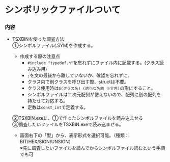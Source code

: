 # シンボリックファイルついて  

### 内容  
- TSXBINを使った調査方法  
  ①シンボルファイル(.SYM)を作成する。  
    - 作成する際の注意点  
      - `#include "typedef.h"`を忘れずにファイル内に記載する。(クラス読み込み用)  
      - `;`を文の最後から離していないか、確認を忘れずに。  
      - クラス内で別クラスを呼び出す際、structは不要。  
      - クラス使用時は`$(クラス名) (適当な名前 ※全角)`の形にすること。  
      - シンボルファイルは二次元配列が使えないので、配列に別の配列を持たせて対応する。  
      - 定数は`const_int`で定義する。  

  ②TSXBIN.exeに、①で作ったシンボルファイルを読み込ませる  
  ③調査したいファイルをTSXBIN.exeで読み込ませる。  
   - 画面右下の「型」から、表示形式を選択可能。（種類：BIT/HEX/SIGN/UNSIGN）  
  ※先に調査したいファイルを読んでからシンボルファイル読むという手順でも可  
